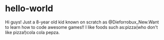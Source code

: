 # hello-world

Hi guys!
Just a 8-year old kid known on scratch as @Dieforrobux_New.Want to learn how to code awesome games!!
I like foods such as:pizza(who don't like pizza!)cola cola pepza.
